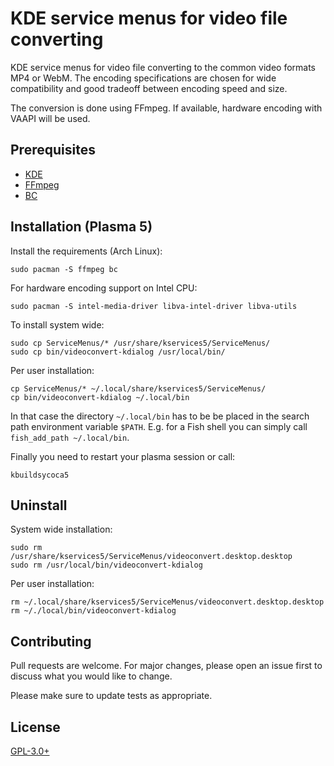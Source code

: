 # KDE service menus for video file converting

KDE service menus for video file converting to the common video formats
MP4 or WebM. The encoding specifications are chosen for wide compatibility and
good tradeoff between encoding speed and size.

The conversion is done using FFmpeg. If available, hardware encoding with VAAPI
will be used.

## Prerequisites

* [KDE](https://www.kde.org/)
* [FFmpeg](https://www.ffmpeg.org/)
* [BC](https://www.gnu.org/software/bc/)

## Installation (Plasma 5)

Install the requirements (Arch Linux):

    sudo pacman -S ffmpeg bc

For hardware encoding support on Intel CPU:

    sudo pacman -S intel-media-driver libva-intel-driver libva-utils

To install system wide:

    sudo cp ServiceMenus/* /usr/share/kservices5/ServiceMenus/
    sudo cp bin/videoconvert-kdialog /usr/local/bin/

Per user installation:

    cp ServiceMenus/* ~/.local/share/kservices5/ServiceMenus/
    cp bin/videoconvert-kdialog ~/.local/bin

In that case the directory `~/.local/bin` has to be be placed in the search path
environment variable `$PATH`.
E.g. for a Fish shell you can simply call `fish_add_path ~/.local/bin`.

Finally you need to restart your plasma session or call:

    kbuildsycoca5

## Uninstall

System wide installation:

    sudo rm /usr/share/kservices5/ServiceMenus/videoconvert.desktop.desktop
    sudo rm /usr/local/bin/videoconvert-kdialog

Per user installation:

    rm ~/.local/share/kservices5/ServiceMenus/videoconvert.desktop.desktop
    rm ~/./local/bin/videoconvert-kdialog

## Contributing

Pull requests are welcome. For major changes, please open an issue first to
discuss what you would like to change.

Please make sure to update tests as appropriate.

## License

[GPL-3.0+](https://www.gnu.org/licenses/gpl-3.0.de.html)
